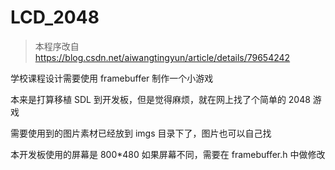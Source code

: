 # LCD_2048

> 本程序改自 https://blog.csdn.net/aiwangtingyun/article/details/79654242

学校课程设计需要使用 framebuffer 制作一个小游戏

本来是打算移植 SDL 到开发板，但是觉得麻烦，就在网上找了个简单的 2048 游戏

需要使用到的图片素材已经放到 imgs 目录下了，图片也可以自己找

本开发板使用的屏幕是 800*480 如果屏幕不同，需要在 framebuffer.h 中做修改
